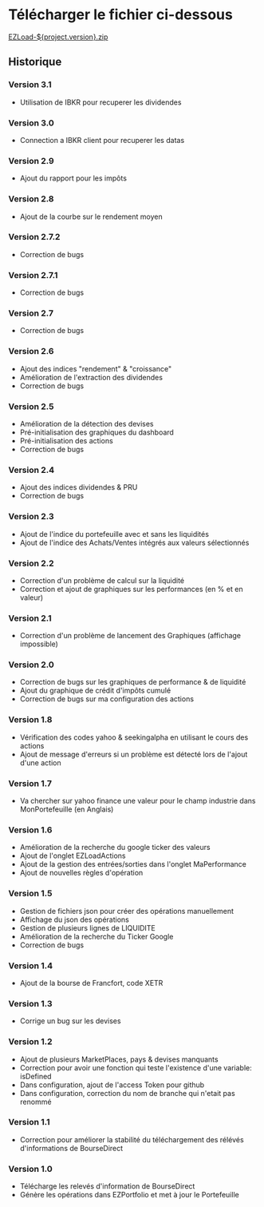 # Télécharger le fichier ci-dessous

<a href="https://github.com/pemily/EZLoad-src/raw/main/release/${project.version}/EZLoad-${project.version}.zip" download>EZLoad-${project.version}.zip</a>


## Historique
### Version 3.1
* Utilisation de IBKR pour recuperer les dividendes

### Version 3.0
* Connection a IBKR client pour recuperer les datas

### Version 2.9
* Ajout du rapport pour les impôts

### Version 2.8
* Ajout de la courbe sur le rendement moyen

### Version 2.7.2
* Correction de bugs

### Version 2.7.1
* Correction de bugs

### Version 2.7
* Correction de bugs

### Version 2.6
* Ajout des indices "rendement" & "croissance"
* Amélioration de l'extraction des dividendes
* Correction de bugs

### Version 2.5
* Amélioration de la détection des devises
* Pré-initialisation des graphiques du dashboard
* Pré-initialisation des actions
* Correction de bugs

### Version 2.4
* Ajout des indices dividendes & PRU
* Correction de bugs

### Version 2.3
* Ajout de l'indice du portefeuille avec et sans les liquidités
* Ajout de l'indice des Achats/Ventes intégrés aux valeurs sélectionnés

### Version 2.2
* Correction d'un problème de calcul sur la liquidité
* Correction et ajout de graphiques sur les performances (en % et en valeur) 

### Version 2.1
* Correction d'un problème de lancement des Graphiques (affichage impossible)

### Version 2.0
* Correction de bugs sur les graphiques de performance & de liquidité
* Ajout du graphique de crédit d'impôts cumulé
* Correction de bugs sur ma configuration des actions 

### Version 1.8
* Vérification des codes yahoo & seekingalpha en utilisant le cours des actions
* Ajout de message d'erreurs si un problème est détecté lors de l'ajout d'une action

### Version 1.7
* Va chercher sur yahoo finance une valeur pour le champ industrie dans MonPortefeuille (en Anglais)

### Version 1.6
* Amélioration de la recherche du google ticker des valeurs
* Ajout de l'onglet EZLoadActions
* Ajout de la gestion des entrées/sorties dans l'onglet MaPerformance
* Ajout de nouvelles règles d'opération

### Version 1.5
* Gestion de fichiers json pour créer des opérations manuellement
* Affichage du json des opérations 
* Gestion de plusieurs lignes de LIQUIDITE
* Amélioration de la recherche du Ticker Google
* Correction de bugs

### Version 1.4
* Ajout de la bourse de Francfort, code XETR

### Version 1.3
* Corrige un bug sur les devises

### Version 1.2
* Ajout de plusieurs MarketPlaces, pays & devises manquants
* Correction pour avoir une fonction qui teste l'existence d'une variable: isDefined
* Dans configuration, ajout de l'access Token pour github
* Dans configuration, correction du nom de branche qui n'etait pas renommé


### Version 1.1
* Correction pour améliorer la stabilité du téléchargement des rélévés d'informations de BourseDirect 

 
### Version 1.0
* Télécharge les relevés d'information de BourseDirect
* Génère les opérations dans EZPortfolio et met à jour le Portefeuille


